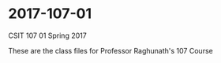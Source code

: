 # 2017-107-01
CSIT 107 01 Spring 2017

These are the class files for Professor Raghunath's 107 Course